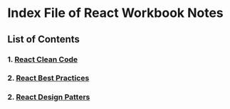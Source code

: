 # Index File of React Workbook Notes

## List of Contents

### 1. [React Clean Code](./react-clean-code.md)
### 2. [React Best Practices](./react-best-practices.md)
### 2. [React Design Patters](./react-design-patterns.md)